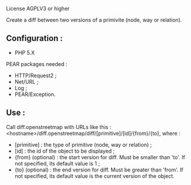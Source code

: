 License AGPLV3 or higher

Create a diff between two versions of a primivite (node, way or relation).

## Configuration :
* PHP 5.X

PEAR packages needed :
* HTTP/Request2 ;
* Net/URL ;
* Log ;
* PEAR/Exception.

## Use :
Call diff.openstreetmap with URLs like this : &lt;hostname&gt;/diff.openstreetmap/diff/[primitive]/[id]/{from}/{to},
where :
* [primitive] : the type of primitive (node, way or relation) ;
* [id] : the id of the object to be displayed ;
* {from} (optional) : the start version for diff. Must be smaller than 'to'. If not specified, its default value is 1 ;
* {to} (optional) : the end version for diff. Must be greater than 'from'. If not specified, its default value is the current version of the object.